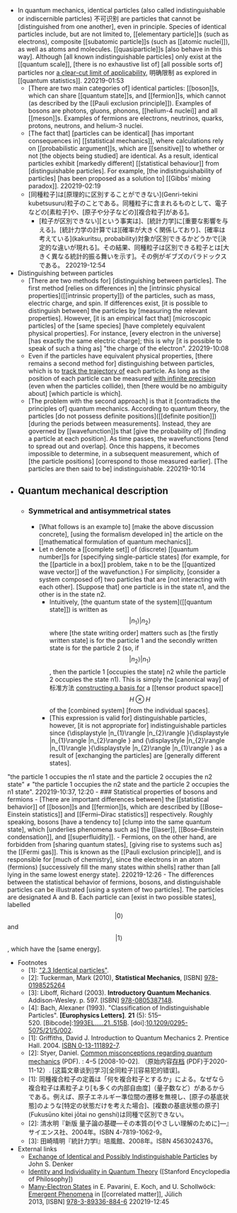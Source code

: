 - In quantum mechanics, identical particles (also called indistinguishable or indiscernible particles) 不可识别 are particles that cannot be [distinguished from one another], even in principle. Species of identical particles include, but are not limited to, [[elementary particle]]s (such as electrons), composite [[subatomic particle]]s (such as [[atomic nuclei]]), as well as atoms and molecules. [[quasiparticle]]s [also behave in this way]. Although [all known indistinguishable particles] only exist at the [[quantum scale]], [there is no exhaustive list of] [all possible sorts of] particles nor [a clear-cut limit of applicability](((7FoQpbZ6I))), 明确限制 as explored in [[quantum statistics]].
220219-01:53
    - [There are two main categories of] identical particles: [[boson]]s, which can share [[quantum state]]s, and [[fermion]]s, which cannot (as described by the [[Pauli exclusion principle]]). Examples of bosons are photons, gluons, phonons, [[helium-4 nuclei]] and all [[meson]]s. Examples of fermions are electrons, neutrinos, quarks, protons, neutrons, and helium-3 nuclei.
    - [The fact that] [particles can be identical] [has important consequences in] [[statistical mechanics]], where calculations rely on [[probabilistic argument]]s, which are [[sensitive]] to whether or not [the objects being studied] are identical. As a result, identical particles exhibit [markedly different] [[statistical behaviour]] from [distinguishable particles]. For example, [the indistinguishability of particles] [has been proposed as a solution to] [[Gibbs' mixing paradox]].
220219-02:19
    - [同種粒子]は[原理的に区別することができない](Genri-tekini kubetsusuru)粒子のことである。同種粒子に含まれるものとして、電子などの[素粒子]や、[原子や分子などの][複合粒子]がある[1](((TYwaLTO1F)))。
        - [粒子が区別できない][という事実は]、[統計力学]に[重要な影響を与える]。[統計力学の計算では][確率が大きく関係しており]、[確率は考えている](kakuritsu, probability)対象が区別できるかどうかで[決定的な違いが現れる]。その結果、同種粒子は区別できる粒子とは[大きく異なる統計的振る舞いを示す]。その例がギブズのパラドックスである。
220219-12:54
- Distinguishing between particles
    - [There are two methods for] [distinguishing between particles]. The first method [relies on differences in] the [intrinsic physical properties]([[intrinsic property]]) of the particles, such as mass, electric charge, and spin. If differences exist, [it is possible to distinguish between] the particles by [measuring the relevant properties]. However, [it is an empirical fact that] [microscopic particles] of the [same species] [have completely equivalent physical properties]. For instance, [every electron in the universe] [has exactly the same electric charge]; this is why [it is possible to speak of such a thing as] "the charge of the electron".
220219-10:08
    - Even if the particles have equivalent physical properties, [there remains a second method for] distinguishing between particles, which is to [track the trajectory of](((b00x-cUhS))) each particle. As long as the position of each particle can be measured [with infinite precision](((QDTGANrfP))) (even when the particles collide), then [there would be no ambiguity about] [which particle is which].
    - [The problem with the second approach] is that it [contradicts the principles of] quantum mechanics. According to quantum theory, the particles [do not possess definite positions]([[definite position]]) [during the periods between measurements]. Instead, they are governed by [[wavefunction]]s that [give the probability of] [finding a particle at each position]. As time passes, the wavefunctions [tend to spread out and overlap]. Once this happens, it becomes impossible to determine, in a subsequent measurement, which of [the particle positions] [correspond to those measured earlier]. [The particles are then said to be] indistinguishable.
220219-10:14
- ## Quantum mechanical description
    - ### Symmetrical and antisymmetrical states
        - [What follows is an example to] [make the above discussion concrete], [using the formalism developed in] the article on the [[mathematical formulation of quantum mechanics]].
        - Let n denote a [[complete set]] of (discrete) [[quantum number]]s for [specifying single-particle states] (for example, for the [[particle in a box]] problem, take n to be the [[quantized wave vector]] of the wavefunction.) For simplicity, [consider a system composed of] two particles that are [not interacting with each other]. [Suppose that] one particle is in the state n1, and the other is in the state n2. 
            - Intuitively, [the quantum state of the system]([[quantum state]]) is written as $${\displaystyle |n_{1}\rangle |n_{2}\rangle }$$ where [the state writing order] matters such as [the firstly written state] is for the particle 1 and the secondly written state is for the particle 2 (so, if $${\displaystyle |n_{2}\rangle |n_{1}\rangle }$$, then the particle 1 [occupies the state] n2 while the particle 2 occupies the state n1). This is simply the [canonical way] of 标准方法 [constructing a basis for]([[basis]]) a [[tensor product space]] $$H\otimes H$$ of the [combined system] [from the individual spaces]. 
            - [This expression is valid for] distinguishable particles, however, [it is not appropriate for] indistinguishable particles since {\displaystyle |n_{1}\rangle |n_{2}\rangle }{\displaystyle |n_{1}\rangle |n_{2}\rangle } and {\displaystyle |n_{2}\rangle |n_{1}\rangle }{\displaystyle |n_{2}\rangle |n_{1}\rangle } as a result of [exchanging the particles] are [generally different states].

"the particle 1 occupies the n1 state and the particle 2 occupies the n2 state" ≠ "the particle 1 occupies the n2 state and the particle 2 occupies the n1 state".
220219-10:37, 12:20
    - ### Statistical properties of bosons and fermions
        - [There are important differences between] the [[statistical behavior]] of [[boson]]s and [[fermion]]s, which are described by [[Bose–Einstein statistics]] and [[Fermi–Dirac statistics]] respectively. Roughly speaking, bosons [have a tendency to] [clump into the same quantum state], which [underlies phenomena such as] the [[laser]], [[Bose–Einstein condensation]], and [[superfluidity]]. 
            - Fermions, on the other hand, are forbidden from [sharing quantum states], [giving rise to systems such as] the [[Fermi gas]]. This is known as the [[Pauli exclusion principle]], and is responsible for [much of chemistry], since the electrons in an atom (fermions) [successively fill the many states within shells] rather than [all lying in the same lowest energy state].
220219-12:26
        - The differences between the statistical behavior of fermions, bosons, and distinguishable particles can be illustrated [using a system of two particles]. The particles are designated A and B. Each particle can [exist in two possible states], labelled $$|0\rangle$$ and $$|1\rangle$$, which have the [same energy].
- Footnotes
    - [1]: ["2.3 Identical particles"](http://www.tcm.phy.cam.ac.uk/~pdh1001/thesis/node14.html).
    - [2]: Tuckerman, Mark (2010), __Statistical Mechanics__, [ISBN] [978-0198525264](https://en.wikipedia.org/wiki/Special:BookSources/978-0198525264)
    - [3]: Liboff, Richard (2003). __Introductory Quantum Mechanics__. Addison-Wesley. p. 597. [ISBN] [978-0805387148](https://en.wikipedia.org/wiki/Special:BookSources/978-0805387148).
    - [4]: Bach, Alexaner (1993). "Classification of Indistinguishable Particles". __[Europhysics Letters]__. **21** (5): 515–520. [Bibcode]:[1993EL.....21..515B](https://ui.adsabs.harvard.edu/abs/1993EL.....21..515B). [doi]:[10.1209/0295-5075/21/5/002](https://doi.org/10.1209%2F0295-5075%2F21%2F5%2F002).
    - [1]: Griffiths, David J. Introduction to Quantum Mechanics 2. Prentice Hall. 2004. [ISBN 0-13-111892-7](https://zh.wikipedia.org/wiki/Special:%E7%BD%91%E7%BB%9C%E4%B9%A6%E6%BA%90/0-13-111892-7).
    - [2]: Styer, Daniel. [Common misconceptions regarding quantum mechanics](http://www.oberlin.edu/physics/dstyer/TeachQM/misconnzz.pdf) (PDF). : 4–5 [2008-10-02]. （原始内容[存档](https://web.archive.org/web/20201112041709/https://www2.oberlin.edu/physics/dstyer/TeachQM/misconnzz.pdf) (PDF)于2020-11-12）. [这篇文章谈到]学习[全同粒子][容易犯的错误]。
    - [1]: 同種複合粒子の定義は「何を複合粒子とするか」による。なぜなら複合粒子は素粒子より[も多くの内部自由度]（量子数など）があるからである。例えば、原子エネルギー準位間の遷移を無視し、[原子の基底状態]のような[特定の状態だけを考えた場合]、[複数の基底状態の原子](Fukusūno kitei jōtai no genshi)は同種で区別できない。
    - [2]: 清水明『新版 量子論の基礎―その本質の[やさしい理解のために]―』サイエンス社、2004年。ISBN 4-7819-1062-9。
    - [3]: 田崎晴明『統計力学I』培風館、2008年。ISBN 4563024376。
- External links
    - [Exchange of Identical and Possibly Indistinguishable Particles](http://www.av8n.com/physics/exchange.htm) by John S. Denker
    - [Identity and Individuality in Quantum Theory](http://plato.stanford.edu/entries/qt-idind/) ([Stanford Encyclopedia of Philosophy])
    - [Many-Electron States](http://www.cond-mat.de/events/correl13/manuscripts/koch.pdf) in E. Pavarini, E. Koch, and U. Schollwöck: [Emergent Phenomena](((m8lr20MZz))) in [[correlated matter]], Jülich 2013, [ISBN] [978-3-89336-884-6](https://en.wikipedia.org/wiki/Special:BookSources/978-3-89336-884-6)
220219-12:45
